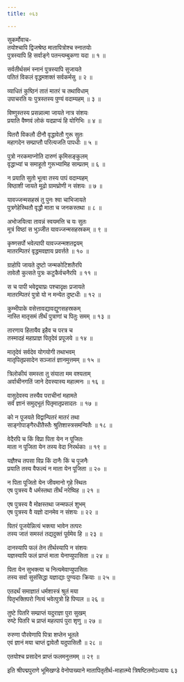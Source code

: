 ```yaml
---
title: ०६३

---
```

सुकर्मोवाच-  
तयोश्चापि द्विजश्रेष्ठ मातापित्रोश्च स्नातयोः  
पुत्रस्यापि हि सर्वाङ्गे पतन्त्यम्बुकणा यदा ॥ १ ॥


सर्वतीर्थसमं स्नानं पुत्रस्यापि सुजायते  
पतितं विकलं वृद्धमशक्तं सर्वकर्मसु ॥ २ ॥


व्याधितं कुष्ठिनं तातं मातरं च तथाविधाम्  
उपाचरति यः पुत्रस्तस्य पुण्यं वदाम्यहम् ॥ ३ ॥


विष्णुस्तस्य प्रसन्नात्मा जायते नात्र संशयः  
प्रयाति वैष्णवं लोकं यदप्राप्यं हि योगिभिः ॥ ४ ॥


पितरौ विकलौ दीनौ वृद्धावेतौ गुरू सुतः  
महागदेन सम्प्राप्तौ परित्यजति पापधीः ॥ ५ ॥


पुत्रो नरकमाप्नोति दारुणं कृमिसङ्कुलम्  
वृद्धाभ्यां च समाहूतो गुरूभ्यामिह साम्प्रतम् ॥ ६ ॥


न प्रयाति सुतो भूत्वा तस्य पापं वदाम्यहम्  
विष्ठाशी जायते मूढो ग्रामघ्रोणी न संशयः ॥ ७ ॥


यावज्जन्मसहस्रं तु पुनः श्वा चाभिजायते  
पुत्रगेहेस्थितौ वृद्धौ माता च जनकस्तथा ॥ ८ ॥


अभोजयित्वा तावन्नं स्वयमत्ति च यः सुतः  
मूत्रं विष्ठां स भुञ्जीत यावज्जन्मसहस्रकम् ॥ ९ ॥


कृष्णसर्पो भवेत्पापी यावज्जन्मशतद्वयम्  
मातरम्पितरं वृद्धमवज्ञाय प्रवर्त्तते ॥ १० ॥


ग्राहोपि जायते दुष्टो जन्मकोटिशतैरपि  
तावेतौ कुत्सते पुत्रः कटुकैर्वचनैरपि ॥ ११ ॥


स च पापी भवेद्व्याघ्रः पश्चादृक्षः प्रजायते  
मातरम्पितरं पुत्रो यो न मन्येत दुष्टधीः ॥ १२ ॥


कुम्भीपाके वसेत्तावद्यावद्युगसहस्रकम्  
नास्ति मातृसमं तीर्थं पुत्राणां च पितुः समम् ॥ १३ ॥


तारणाय हितायैव इहैव च परत्र च  
तस्मादहं महाप्राज्ञ पितृदेवं प्रपूजये ॥ १४ ॥


मातृदेवं सर्वदेव योगयोगी तथाभवम्  
मातृपितृप्रसादेन सञ्जातं ज्ञानमुत्तमम् ॥ १५ ॥


त्रिलोकीयं समस्ता तु संयाता मम वश्यताम्  
अर्वाचीनगतिं जाने देवस्यास्य महात्मनः ॥ १६ ॥


वासुदेवस्य तस्यैव पराचीनां महामते  
सर्वं ज्ञानं समुद्भूतं पितृमातृप्रसादतः ॥ १७ ॥


को न पूजयते विद्वान्पितरं मातरं तथा  
साङ्गोपाङ्गैरधीतैस्तैः श्रुतिशास्त्रसमन्वितैः ॥ १८ ॥


वेदैरपि च किं विप्रा पिता येन न पूजितः  
माता न पूजिता येन तस्य वेदा निरर्थकाः ॥ १९ ॥


यज्ञैश्च तपसा विप्र किं दानैः किं च पूजनैः  
प्रयाति तस्य वैफल्यं न माता येन पूजिता ॥ २० ॥


न पिता पूजितो येन जीवमानो गृहे स्थितः  
एष पुत्रस्य वै धर्मस्तथा तीर्थं नरेष्विह ॥ २१ ॥


एष पुत्रस्य वै मोक्षस्तथा जन्मफलं शुभम्  
एष पुत्रस्य वै यज्ञो दानमेव न संशयः ॥ २२ ॥


पितरं पूजयेन्नित्यं भक्त्या भावेन तत्परः  
तस्य जातं समस्तं तद्यदुक्तं पूर्वमेव हि ॥ २३ ॥


दानस्यापि फलं तेन तीर्थस्यापि न संशयः  
यज्ञस्यापि फलं प्राप्तं माता येनाप्युपासिता ॥ २४ ॥


पिता येन सुभक्त्या च नित्यमेवाप्युपासितः  
तस्य सर्वा सुसंसिद्धा यज्ञाद्याः पुण्यदाः क्रियाः ॥ २५ ॥


एतदर्थं समाज्ञातं धर्मशास्त्रं श्रुतं मया  
पितृभक्तिपरो नित्यं भवेत्पुत्रो हि पिप्पल ॥ २६ ॥


तुष्टे पितरि सम्प्राप्तं यदुराज्ञा पुरा सुखम्  
रुष्टे पितरि च प्राप्तं महत्पापं पुरा शृणु ॥ २७ ॥


रुरुणा पौरवेणापि पित्रा शप्तेन भूतले  
एवं ज्ञानं मया चाप्तं द्वावेतौ यदुपासितौ ॥ २८ ॥


एतयोश्च प्रसादेन प्राप्तं फलमनुत्तमम् ॥ २९ ॥


इति श्रीपद्मपुराणे भूमिखण्डे वेनोपाख्याने मातापितृतीर्थ-माहात्म्ये त्रिषष्टितमोऽध्यायः ६३